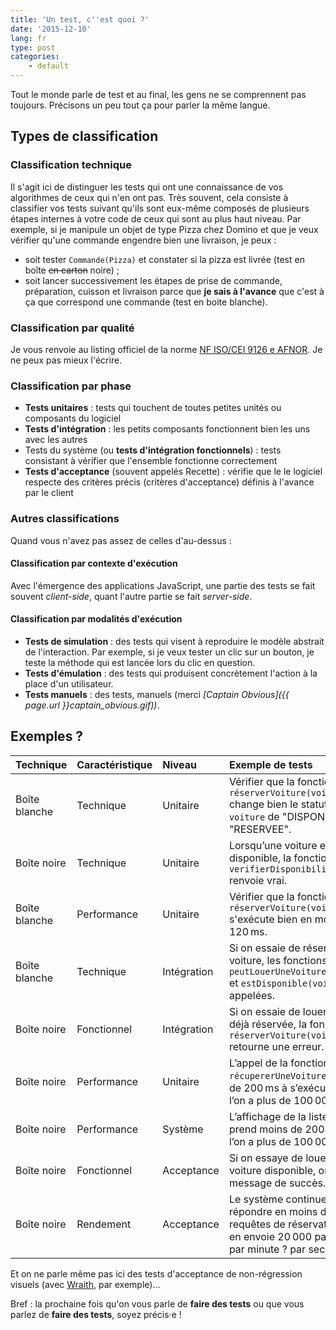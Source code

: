 ```yaml
---
title: 'Un test, c''est quoi ?'
date: '2015-12-10'
lang: fr
type: post
categories:
    - default
---
```


Tout le monde parle de test et au final, les gens ne se comprennent pas toujours. Précisons un peu tout ça pour parler la même langue.

<!-- more -->

## Types de classification

### Classification technique

Il s'agit ici de distinguer les tests qui ont une connaissance de vos algorithmes de ceux qui n'en ont pas. Très souvent, cela consiste à classifier vos tests suivant qu'ils sont eux-même composés de plusieurs étapes internes à votre code de ceux qui sont au plus haut niveau. Par exemple, si je manipule un objet de type Pizza chez Domino et que je veux vérifier qu'une commande engendre bien une livraison, je peux :

* soit tester `Commande(Pizza)` et constater si la pizza est livrée (test en boîte <span style="text-decoration: line-through" title="Désolé pour l'humour.">en carton</span> noire) ;
* soit lancer successivement les étapes de prise de commande, préparation, cuisson et livraison parce que **je sais à l'avance** que c'est à ça que correspond une commande (test en boite blanche).

### Classification par qualité

Je vous renvoie au listing officiel de la norme [NF ISO/CEI 9126 e AFNOR](https://fr.wikipedia.org/wiki/ISO/CEI_9126). Je ne peux pas mieux l'écrire.

### Classification par phase

* **Tests unitaires** : tests qui touchent de toutes petites unités ou composants du logiciel
* **Tests d'intégration** : les petits composants fonctionnent bien les uns avec les autres
* Tests du système (ou **tests d'intégration fonctionnels**) : tests consistant à vérifier que l'ensemble fonctionne correctement
* **Tests d'acceptance** (souvent appelés Recette) : vérifie que le le logiciel respecte des critères précis (critères d'acceptance) définis à l'avance par le client

### Autres classifications

Quand vous n'avez pas assez de celles d'au-dessus :

#### Classification par contexte d'exécution

Avec l'émergence des applications JavaScript, une partie des tests se fait souvent <em>client-side</em>, quant l'autre partie se fait <em>server-side</em>.

#### Classification par modalités d'exécution

* **Tests de simulation** : des tests qui visent à reproduire le modèle abstrait de l'interaction. Par exemple, si je veux tester un clic sur un bouton, je teste la méthode qui est lancée lors du clic en question.
* **Tests d'émulation** : des tests qui produisent concrètement l'action à la place d'un utilisateur.
* **Tests manuels** : des tests, manuels (merci <em>[Captain Obvious]({{ page.url }}captain_obvious.gif))</em>.

## Exemples ?

| **Technique** | **Caractéristique** | **Niveau** | **Exemple de tests** |
|:---|:---|:---|:---|
| Boîte blanche | Technique | Unitaire | Vérifier que la fonction `réserverVoiture(voiture)` change bien le statut de l'objet `voiture` de "DISPONIBLE" à "RESERVEE". |
| Boîte noire | Technique | Unitaire | Lorsqu’une voiture est disponible, la fonction `verifierDisponibilité(voiture)` renvoie vrai. |
| Boîte blanche | Performance | Unitaire | Vérifier que la fonction `réserverVoiture(voiture)` s'exécute bien en moins de 120&#8239;ms. |
| Boîte blanche | Technique | Intégration | Si on essaie de réserver une voiture, les fonctions `peutLouerUneVoiture(personne)` et `estDisponible(voiture)` sont appelées. |
| Boîte noire | Fonctionnel | Intégration | Si on essaie de louer une voiture déjà réservée, la fonction `réserverVoiture(voiture)` retourne une erreur. | |
| Boîte noire | Performance | Unitaire | L’appel de la fonction `récupererUneVoiture` met moins de 200&#8239;ms à s’exécuter lorsque l’on a plus de 100&#8239;000 voitures. |
| Boîte noire | Performance | Système | L’affichage de la liste sur le site prend moins de 200&#8239;ms lorsque l’on a plus de 100&#8239;000 voitures. |
| Boîte noire | Fonctionnel | Acceptance | Si on essaye de louer une voiture disponible, on obtient un message de succès. |
| Boîte noire | Rendement | Acceptance | Le système continue-t-il à répondre en moins de 2&#8239;s à des requêtes de réservations si on en envoie 20&#8239;000 par heure ? par minute ? par seconde ? |

Et on ne parle même pas ici des tests d'acceptance de non-régression visuels (avec [Wraith](https://github.com/BBC-News/wraith), par exemple)…

Bref : la prochaine fois qu'on vous parle de **faire des tests** ou que vous parlez de **faire des tests**, soyez précis·e !